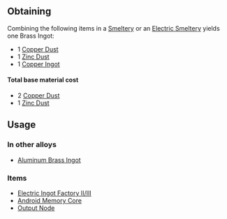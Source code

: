 
## Obtaining

Combining the following items in a [Smeltery](https://github.com/TheBusyBiscuit/Slimefun4/wiki/Smeltery) or an [Electric Smeltery](https://github.com/TheBusyBiscuit/Slimefun4/wiki/Electric-Smeltery) yields one Brass Ingot:

* 1 [Copper Dust](https://github.com/TheBusyBiscuit/Slimefun4/wiki/Copper-Dust)
* 1 [Zinc Dust](https://github.com/TheBusyBiscuit/Slimefun4/wiki/Zinc-Dust)
* 1 [Copper Ingot](https://github.com/TheBusyBiscuit/Slimefun4/wiki/Copper-Ingot)


#### Total base material cost 

* 2 [Copper Dust](https://github.com/TheBusyBiscuit/Slimefun4/wiki/Copper-Dust)
* 1 [Zinc Dust](https://github.com/TheBusyBiscuit/Slimefun4/wiki/Zinc-Dust)

## Usage

### In other alloys

* [Aluminum Brass Ingot](https://github.com/TheBusyBiscuit/Slimefun4/wiki/Aluminum-Brass-Ingot)

### Items

* [Electric Ingot Factory II/III](https://github.com/TheBusyBiscuit/Slimefun4/wiki/Electric-Ingot-Factory)
* [Android Memory Core](https://github.com/TheBusyBiscuit/Slimefun4/wiki/Android-Memory-Core)
* [Output Node](https://github.com/TheBusyBiscuit/Slimefun4/wiki/Output-Node)

